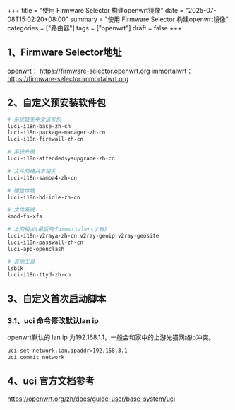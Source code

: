 +++
title = "使用 Firmware Selector 构建openwrt镜像"
date = "2025-07-08T15:02:20+08:00"
summary = "使用 Firmware Selector 构建openwrt镜像"
categories = ["路由器"]
tags = ["openwrt"]
draft = false
+++

## 1、Firmware Selector地址

openwrt：
https://firmware-selector.openwrt.org
immortalwrt：
https://firmware-selector.immortalwrt.org

## 2、自定义预安装软件包

```bash
# 系统缺失中文语言包
luci-i18n-base-zh-cn
luci-i18n-package-manager-zh-cn
luci-i18n-firewall-zh-cn

# 系统升级
luci-i18n-attendedsysupgrade-zh-cn

# 文件网络共享相关
luci-i18n-samba4-zh-cn

# 硬盘休眠
luci-i18n-hd-idle-zh-cn

# 文件系统
kmod-fs-xfs

# 上网相关(最后两个immortalwrt才有)
luci-i18n-v2raya-zh-cn v2ray-geoip v2ray-geosite
luci-i18n-passwall-zh-cn
luci-app-openclash

# 其他工具
lsblk
luci-i18n-ttyd-zh-cn
```

## 3、自定义首次启动脚本
### 3.1、uci 命令修改默认lan ip

openwrt默认的 lan ip 为192.168.1.1，一般会和家中的上游光猫网络ip冲突。
```bash
uci set network.lan.ipaddr=192.168.3.1
uci commit network
```

## 4、uci 官方文档参考

https://openwrt.org/zh/docs/guide-user/base-system/uci
